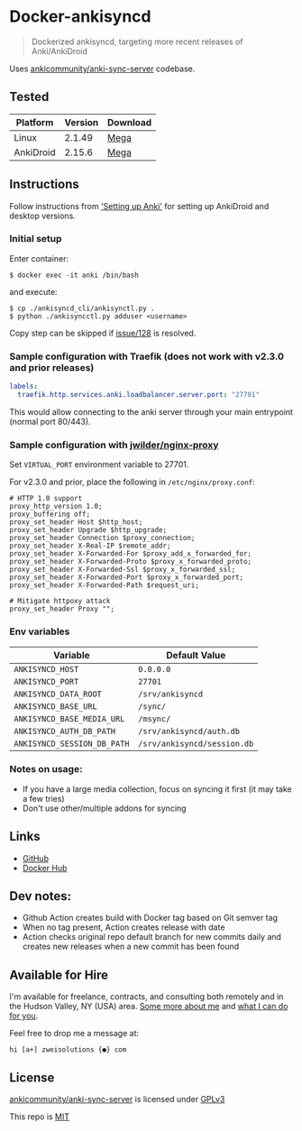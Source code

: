 # Docker-ankisyncd

> Dockerized ankisyncd, targeting more recent releases of Anki/AnkiDroid

Uses [ankicommunity/anki-sync-server](https://github.com/ankicommunity/anki-sync-server) codebase.

## Tested

| Platform  | Version | Download                                                                          |
| --------- | ------- | --------------------------------------------------------------------------------- |
| Linux     | 2.1.49  | [Mega](https://mega.nz/file/gxsSDRjC#PsQiO3FGka_dMIeHOBOrnYejZiRrH4W5KXkKBjsOb9c) |
| AnkiDroid | 2.15.6  | [Mega](https://mega.nz/file/55lHFBDQ#ZH0okHe_rknOnuudQ0JmcfC51jhoDGdH6CJysIMG1Is) |

## Instructions

Follow instructions from ['Setting up Anki'](https://github.com/ankicommunity/anki-sync-server#setting-up-anki) for setting up AnkiDroid and desktop versions.

### Initial setup

Enter container:

```shell
$ docker exec -it anki /bin/bash
```

and execute:

```shell
$ cp ./ankisyncd_cli/ankisynctl.py .
$ python ./ankisyncctl.py adduser <username>
```

Copy step can be skipped if [issue/128](https://github.com/ankicommunity/anki-sync-server/issues/128) is resolved.

### Sample configuration with Traefik (does not work with v2.3.0 and prior releases)

```yaml
labels:
  traefik.http.services.anki.loadbalancer.server.port: "27701"
```

This would allow connecting to the anki server through your main entrypoint (normal port 80/443).

### Sample configuration with [jwilder/nginx-proxy](https://hub.docker.com/r/jwilder/nginx-proxy)

Set `VIRTUAL_PORT` environment variable to 27701.

For v2.3.0 and prior, place the following in `/etc/nginx/proxy.conf`:

```nginx
# HTTP 1.0 support
proxy_http_version 1.0;
proxy_buffering off;
proxy_set_header Host $http_host;
proxy_set_header Upgrade $http_upgrade;
proxy_set_header Connection $proxy_connection;
proxy_set_header X-Real-IP $remote_addr;
proxy_set_header X-Forwarded-For $proxy_add_x_forwarded_for;
proxy_set_header X-Forwarded-Proto $proxy_x_forwarded_proto;
proxy_set_header X-Forwarded-Ssl $proxy_x_forwarded_ssl;
proxy_set_header X-Forwarded-Port $proxy_x_forwarded_port;
proxy_set_header X-Forwarded-Path $request_uri;

# Mitigate httpoxy attack
proxy_set_header Proxy "";
```

### Env variables

| Variable                    | Default Value               |
| --------------------------- | --------------------------- |
| `ANKISYNCD_HOST`            | `0.0.0.0`                   |
| `ANKISYNCD_PORT`            | `27701`                     |
| `ANKISYNCD_DATA_ROOT`       | `/srv/ankisyncd`            |
| `ANKISYNCD_BASE_URL`        | `/sync/`                    |
| `ANKISYNCD_BASE_MEDIA_URL`  | `/msync/`                   |
| `ANKISYNCD_AUTH_DB_PATH`    | `/srv/ankisyncd/auth.db`    |
| `ANKISYNCD_SESSION_DB_PATH` | `/srv/ankisyncd/session.db` |

### Notes on usage:

- If you have a large media collection, focus on syncing it first (it may take a few tries)
- Don't use other/multiple addons for syncing

## Links

- [GitHub](https://github.com/Zweihander-Main/docker-ankisyncd)
- [Docker Hub](https://hub.docker.com/r/zweizs/docker-ankisyncd)

## Dev notes:

- Github Action creates build with Docker tag based on Git semver tag
- When no tag present, Action creates release with date
- Action checks original repo default branch for new commits daily and creates new releases when a new commit has been found

## Available for Hire

I'm available for freelance, contracts, and consulting both remotely and in the Hudson Valley, NY (USA) area. [Some more about me](https://www.zweisolutions.com/about.html) and [what I can do for you](https://www.zweisolutions.com/services.html).

Feel free to drop me a message at:

```
hi [a+] zweisolutions {●} com
```

## License

[ankicommunity/anki-sync-server](https://github.com/ankicommunity/anki-sync-server) is licensed under [GPLv3](https://github.com/ankicommunity/anki-sync-server/blob/develop/COPYING)

This repo is [MIT](./LICENSE)
